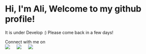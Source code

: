 # Hi, I'm Ali, Welcome to my github profile!

It is under Develop :) Please come back in a few days!

<p>Connect with me on
<br>	
<a target="_blank" href="https://www.linkedin.com/in/sysnasri/"><img src="https://img.shields.io/badge/-LinkedIn-0077B5?style=for-the-badge&logo=Linkedin&logoColor=white"></img></a>
&emsp;
<a target="_blank" href="ali@nasri.it"
><img src="https://img.shields.io/badge/-Gmail-D14836?style=for-the-badge&logo=Gmail&logoColor=white"></img></a>
&emsp;
<a target="_blank" href="https://medium.com/@sysnasri"><img src="https://img.shields.io/badge/Medium-12100E?style=for-the-badge&logo=medium&logoColor=white"></img></a>


<br>
</p>
